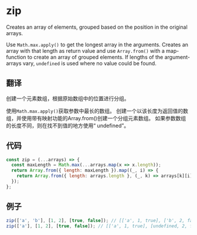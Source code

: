 # zip

Creates an array of elements, grouped based on the position in the original arrays.

Use `Math.max.apply()` to get the longest array in the arguments.
Creates an array with that length as return value and use `Array.from()` with a map-function to create an array of grouped elements.
If lengths of the argument-arrays vary, `undefined` is used where no value could be found.

## 翻译

创建一个元素数组，根据原始数组中的位置进行分组。

使用`Math.max.apply()`获取参数中最长的数组。
创建一个以该长度为返回值的数组，并使用带有映射功能的Array.from()创建一个分组元素数组。
如果参数数组的长度不同，则在找不到值的地方使用“ undefined”。

## 代码

```js
const zip = (...arrays) => {
  const maxLength = Math.max(...arrays.map(x => x.length));
  return Array.from({ length: maxLength }).map((_, i) => {
    return Array.from({ length: arrays.length }, (_, k) => arrays[k][i]);
  });
};
```

## 例子

```js
zip(['a', 'b'], [1, 2], [true, false]); // [['a', 1, true], ['b', 2, false]]
zip(['a'], [1, 2], [true, false]); // [['a', 1, true], [undefined, 2, false]]
```
